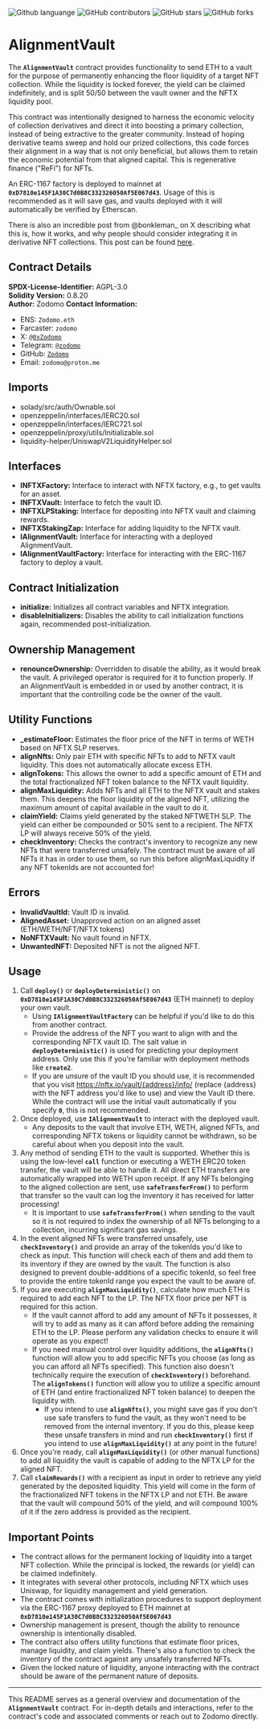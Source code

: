 ![Github languange](https://img.shields.io/github/languages/top/Zodomo/AlignmentVault?logo=solidity&style=plastic)
![GitHub contributors](https://img.shields.io/github/contributors/Zodomo/AlignmentVault?style=plastic)
![GitHub stars](https://img.shields.io/github/stars/Zodomo/AlignmentVault?style=social)
![GitHub forks](https://img.shields.io/github/forks/Zodomo/AlignmentVault?style=social)

# AlignmentVault

The **`AlignmentVault`** contract provides functionality to send ETH to a vault for the purpose of permanently enhancing the floor liquidity of a target NFT collection. While the liquidity is locked forever, the yield can be claimed indefinitely, and is split 50/50 between the vault owner and the NFTX liquidity pool.

This contract was intentionally designed to harness the economic velocity of collection derivatives and direct it into boosting a primary collection, instead of being extractive to the greater community. Instead of hoping derivative teams sweep and hold our prized collections, this code forces their alignment in a way that is not only beneficial, but allows them to retain the economic potential from that aligned capital. This is regenerative finance ("ReFi") for NFTs.

An ERC-1167 factory is deployed to mainnet at **`0xD7810e145F1A30C7d0B8C332326050Af5E067d43`**. Usage of this is recommended as it will save gas, and vaults deployed with it will automatically be verified by Etherscan.

There is also an incredible post from @bonkleman_ on X describing what this is, how it works, and why people should consider integrating it in derivative NFT collections. This post can be found [here](https://twitter.com/bonkleman_/status/1714370560543904021).

## Contract Details

**SPDX-License-Identifier:** AGPL-3.0  
**Solidity Version:** 0.8.20  
**Author:** Zodomo
**Contact Information:**  
- ENS: `Zodomo.eth`
- Farcaster: `zodomo`
- X: [`@0xZodomo`](https://twitter.com/0xZodomo)
- Telegram: [`@zodomo`](https://t.me/zodomo)
- GitHub: [`Zodomo`](https://github.com/Zodomo)
- Email: `zodomo@proton.me`

## Imports

- solady/src/auth/Ownable.sol
- openzeppelin/interfaces/IERC20.sol
- openzeppelin/interfaces/IERC721.sol
- openzeppelin/proxy/utils/Initializable.sol
- liquidity-helper/UniswapV2LiquidityHelper.sol

## Interfaces

- **INFTXFactory:** Interface to interact with NFTX factory, e.g., to get vaults for an asset.
- **INFTXVault:** Interface to fetch the vault ID.
- **INFTXLPStaking:** Interface for depositing into NFTX vault and claiming rewards.
- **INFTXStakingZap:** Interface for adding liquidity to the NFTX vault.
- **IAlignmentVault:** Interface for interacting with a deployed AlignmentVault.
- **IAlignmentVaultFactory:** Interface for interacting with the ERC-1167 factory to deploy a vault.

## Contract Initialization

- **initialize:** Initializes all contract variables and NFTX integration.
- **disableInitializers:** Disables the ability to call initialization functions again, recommended post-initialization.

## Ownership Management

- **renounceOwnership:** Overridden to disable the ability, as it would break the vault. A privileged operator is required for it to function properly. If an AlignmentVault is embedded in or used by another contract, it is important that the controlling code be the owner of the vault.

## Utility Functions

- **\_estimateFloor:** Estimates the floor price of the NFT in terms of WETH based on NFTX SLP reserves.
- **alignNfts:** Only pair ETH with specific NFTs to add to NFTX vault liquidity. This does not automatically allocate excess ETH.
- **alignTokens:** This allows the owner to add a specific amount of ETH and the total fractionalized NFT token balance to the NFTX vault liquidity.
- **alignMaxLiquidity:** Adds NFTs and all ETH to the NFTX vault and stakes them. This deepens the floor liquidity of the aligned NFT, utilizing the maximum amount of capital available in the vault to do it.
- **claimYield:** Claims yield generated by the staked NFTWETH SLP. The yield can either be compounded or 50% sent to a recipient. The NFTX LP will always receive 50% of the yield.
- **checkInventory:** Checks the contract's inventory to recognize any new NFTs that were transferred unsafely. The contract must be aware of all NFTs it has in order to use them, so run this before alignMaxLiquidity if any NFT tokenIds are not accounted for!

## Errors

- **InvalidVaultId:** Vault ID is invalid.
- **AlignedAsset:** Unapproved action on an aligned asset (ETH/WETH/NFT/NFTX tokens)
- **NoNFTXVault:** No vault found in NFTX.
- **UnwantedNFT:** Deposited NFT is not the aligned NFT.

## Usage

1. Call **`deploy()`** or **`deployDeterministic()`** on **`0xD7810e145F1A30C7d0B8C332326050Af5E067d43`** (ETH mainnet) to deploy your own vault.
    - Using **`IAlignmentVaultFactory`** can be helpful if you'd like to do this from another contract.
    - Provide the address of the NFT you want to align with and the corresponding NFTX vault ID. The salt value in **`deployDeterministic()`** is used for predicting your deployment address. Only use this if you're familiar with deployment methods like **`create2`**.
    - If you are unsure of the vault ID you should use, it is recommended that you visit https://nftx.io/vault/{address}/info/ (replace {address} with the NFT address you'd like to use) and view the Vault ID there. While the contract will use the initial vault automatically if you specify **`0`**, this is not recommended.
2. Once deployed, use **`IAlignmentVault`** to interact with the deployed vault.
    - Any deposits to the vault that involve ETH, WETH, aligned NFTs, and corresponding NFTX tokens or liquidity cannot be withdrawn, so be careful about when you deposit into the vault.
3. Any method of sending ETH to the vault is supported. Whether this is using the low-level **`call`** function or executing a WETH ERC20 token transfer, the vault will be able to handle it. All direct ETH transfers are automatically wrapped into WETH upon receipt. If any NFTs belonging to the aligned collection are sent, use **`safeTransferFrom()`** to perform that transfer so the vault can log the inventory it has received for latter processing!
    - It is important to use **`safeTransferFrom()`** when sending to the vault so it is not required to index the ownership of all NFTs belonging to a collection, incurring significant gas savings.
4. In the event aligned NFTs were transferred unsafely, use **`checkInventory()`** and provide an array of the tokenIds you'd like to check as input. This function will check each of them and add them to its inventory if they are owned by the vault. The function is also designed to prevent double-additions of a specific tokenId, so feel free to provide the entire tokenId range you expect the vault to be aware of.
5. If you are executing **`alignMaxLiquidity()`**, calculate how much ETH is required to add each NFT to the LP. The NFTX floor price per NFT is required for this action.
    - If the vault cannot afford to add any amount of NFTs it possesses, it will try to add as many as it can afford before adding the remaining ETH to the LP. Please perform any validation checks to ensure it will operate as you expect!
    - If you need manual control over liquidity additions, the **`alignNfts()`** function will allow you to add specific NFTs you choose (as long as you can afford all NFTs specified). This function also doesn't technically require the execution of **`checkInventory()`** beforehand. The **`alignTokens()`** function will allow you to utilize a specific amount of ETH (and entire fractionalized NFT token balance) to deepen the liquidity with.
        - If you intend to use **`alignNfts()`**, you might save gas if you don't use safe transfers to fund the vault, as they won't need to be removed from the internal inventory. If you do this, please keep these unsafe transfers in mind and run **`checkInventory()`** first if you intend to use **`alignMaxLiquidity()`** at any point in the future!
6. Once you're ready, call **`alignMaxLiquidity()`** (or other manual functions) to add all liquidity the vault is capable of adding to the NFTX LP for the aligned NFT.
7. Call **`claimRewards()`** with a recipient as input in order to retrieve any yield generated by the deposited liquidity. This yield will come in the form of the fractionalized NFT tokens in the NFTX LP and not ETH. Be aware that the vault will compound 50% of the yield, and will compound 100% of it if the zero address is provided as the recipient.

## Important Points

- The contract allows for the permanent locking of liquidity into a target NFT collection. While the principal is locked, the rewards (or yield) can be claimed indefinitely.
- It integrates with several other protocols, including NFTX which uses Uniswap, for liquidity management and yield generation.
- The contract comes with initialization procedures to support deployment via the ERC-1167 proxy deployed to ETH mainnet at **`0xD7810e145F1A30C7d0B8C332326050Af5E067d43`**
- Ownership management is present, though the ability to renounce ownership is intentionally disabled.
- The contract also offers utility functions that estimate floor prices, manage liquidity, and claim yields. There's also a function to check the inventory of the contract against any unsafely transferred NFTs.
- Given the locked nature of liquidity, anyone interacting with the contract should be aware of the permanent nature of deposits.

---

This README serves as a general overview and documentation of the **`AlignmentVault`** contract. For in-depth details and interactions, refer to the contract's code and associated comments or reach out to Zodomo directly.